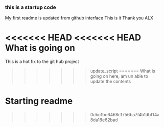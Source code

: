 ### this is a startup code

My first readme is updated from github interface
This is it 
Thank you ALX

<<<<<<< HEAD
<<<<<<< HEAD
What is going on
=======
This is a hot fix to the git hub project
>>>>>>> update_script
=======
What is going on here, am un able to update the contents
# Starting readme
>>>>>>> 0dbc1bc6468c1756ba7f4b1dbf14a8da18e62bad
